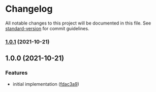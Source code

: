 # Changelog

All notable changes to this project will be documented in this file. See [standard-version](https://github.com/conventional-changelog/standard-version) for commit guidelines.

### [1.0.1](https://github.com/inniti/create-middle-connector/compare/v1.0.0...v1.0.1) (2021-10-21)

## 1.0.0 (2021-10-21)


### Features

* initial implementation ([fdac3a9](https://github.com/inniti/create-middle-connector/commit/fdac3a93f8a5d81e640f8a559e2b76e8a796130e))

